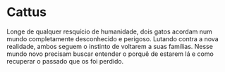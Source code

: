 # Cattus  
Longe de qualquer resquício de humanidade, dois gatos acordam num mundo completamente desconhecido e perigoso. Lutando contra a nova realidade, ambos seguem o instinto de voltarem a suas famílias. Nesse mundo novo precisam buscar entender o porquê de estarem lá e como recuperar o passado que os foi perdido. 
